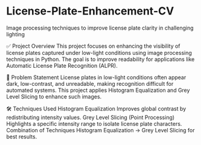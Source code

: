 # License-Plate-Enhancement-CV
Image processing techniques to improve license plate clarity in challenging lighting

✅ Project Overview
This project focuses on enhancing the visibility of license plates captured under low-light conditions using image processing techniques in Python. The goal is to improve readability for applications like Automatic License Plate Recognition (ALPR).

📌 Problem Statement
License plates in low-light conditions often appear dark, low-contrast, and unreadable, making recognition difficult for automated systems. This project applies Histogram Equalization and Grey Level Slicing to enhance such images.

🛠 Techniques Used
Histogram Equalization
Improves global contrast by redistributing intensity values.
Grey Level Slicing (Point Processing)
Highlights a specific intensity range to isolate license plate characters.
Combination of Techniques
Histogram Equalization → Grey Level Slicing for best results.

